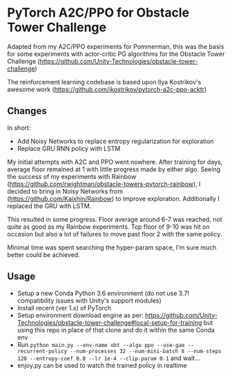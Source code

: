 # PyTorch A2C/PPO for Obstacle Tower Challenge

Adapted from my A2C/PPO experiments for Pommerman, this was the basis for some experiments with actor-critic PG algorithms for the Obstacle Tower Challenge (https://github.com/Unity-Technologies/obstacle-tower-challenge)

The reinforcement learning codebase is based upon Ilya Kostrikov's awesome work (https://github.com/ikostrikov/pytorch-a2c-ppo-acktr)

## Changes

In short:
* Add Noisy Networks to replace entropy regularization for exploration
* Replace GRU RNN policy with LSTM

My initial attempts with A2C and PPO went nowhere. After training for days, average floor remained at 1 with little progress made by either algo. Seeing the success of my experiments with Rainbow (https://github.com/rwightman/obstacle-towers-pytorch-rainbow), I decided to bring in Noisy Networks from (https://github.com/Kaixhin/Rainbow) to improve exploration. Additionally I replaced the GRU with LSTM.

This resulted in some progress. Floor average around 6-7 was reached, not quite as good as my Rainbow experiments. Top floor of 9-10 was hit on occasion but also a lot of failures to move past floor 2 with the same policy. 

Minimal time was spent searching the hyper-param space, I'm sure much better could be achieved.  


## Usage

* Setup a new Conda Python 3.6 environment (do not use 3.7! compatibility issues with Unity's support modules)
* Install recent (ver 1.x) of PyTorch
* Setup environment download engine as per: https://github.com/Unity-Technologies/obstacle-tower-challenge#local-setup-for-training but using this repo in place of that clone and do it within the same Conda env
* Run `python main.py --env-name obt --algo ppo --use-gae --recurrent-policy --num-processes 32 --num-mini-batch 8 --num-steps 120 --entropy-coef 0.0 --lr 1e-4 --clip-param 0.1` and wait...
* enjoy.py can be used to watch the trained policy in realtime 

